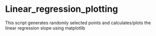# Linear_regression_plotting
This script generates randomly selected points and calculates/plots the linear regression slope using matplotlib
